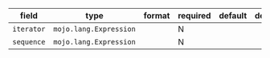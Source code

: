 | field | type | format | required | default | description |
|---|---|---|---|---|---|
| `iterator` | `mojo.lang.Expression` |  | N |  |
| `sequence` | `mojo.lang.Expression` |  | N |  |

